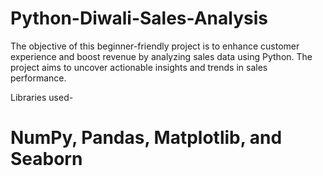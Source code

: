 # Python-Diwali-Sales-Analysis
The objective of this beginner-friendly project is to enhance customer experience and boost revenue by analyzing sales data using Python. The project aims to uncover actionable insights and trends in sales performance.

Libraries used- 
# NumPy, Pandas, Matplotlib, and Seaborn
